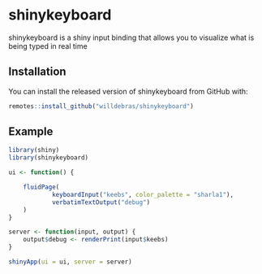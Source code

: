 
# shinykeyboard

<!-- badges: start -->
<!-- badges: end -->

shinykeyboard is a shiny input binding that allows you to visualize what is being typed in real time

## Installation

You can install the released version of shinykeyboard from GitHub with:

``` r
remotes::install_github("willdebras/shinykeyboard")
```

## Example

``` r
library(shiny)
library(shinykeyboard)

ui <- function() {

    fluidPage(
            keyboardInput("keebs", color_palette = "sharla1"),
            verbatimTextOutput("debug")
    )
}

server <- function(input, output) {
    output$debug <- renderPrint(input$keebs)
}

shinyApp(ui = ui, server = server)
```
